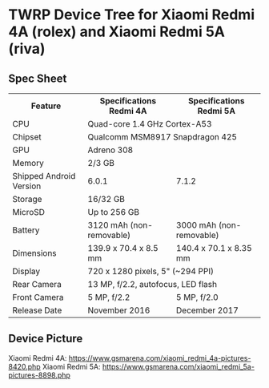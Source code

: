 # TWRP Device Tree for Xiaomi Redmi 4A (rolex) and Xiaomi Redmi 5A (riva)

## Spec Sheet
<table>
  <tr>
    <th>Feature</th>
    <th>Specifications Redmi 4A</th>
    <th>Specifications Redmi 5A</th>
  </tr>
  <tr>
    <td>CPU</td>
    <td colspan="2">Quad-core 1.4 GHz Cortex-A53</td>
  </tr>
  <tr>
    <td>Chipset</td>
    <td colspan="2">Qualcomm MSM8917 Snapdragon 425</td>
  </tr>
  <tr>
    <td>GPU</td>
    <td colspan="2">Adreno 308</td>
  </tr>
  <tr>
    <td>Memory</td>
    <td colspan="2">2/3 GB</td>
  </tr>
  <tr>
    <td>Shipped Android Version</td>
    <td>6.0.1</td>
    <td>7.1.2</td>
  </tr>
  <tr>
    <td>Storage</td>
    <td colspan="2">16/32 GB</td>
  </tr>
  <tr>
    <td>MicroSD</td>
    <td colspan="2">Up to 256 GB</td>
  </tr>
  <tr>
    <td>Battery</td>
    <td>3120 mAh (non-removable)</td>
    <td>3000 mAh (non-removable)</td>
  </tr>
  <tr>
    <td>Dimensions</td>
    <td>139.9 x 70.4 x 8.5 mm</td>
    <td>140.4 x 70.1 x 8.35 mm</td>
  </tr>
  <tr>
    <td>Display</td>
    <td colspan="2">720 x 1280 pixels, 5" (~294 PPI)</td>
  </tr>
  <tr>
    <td>Rear Camera</td>
    <td colspan="2">13 MP, f/2.2, autofocus, LED flash</td>
  </tr>
  <tr>
    <td>Front Camera</td>
    <td>5 MP, f/2.2</td>
    <td>5 MP, f/2.0</td>
  </tr>
  <tr>
    <td>Release Date</td>
    <td>November 2016</td>
    <td>December 2017 </td>
  </tr>
</table>

## Device Picture
Xiaomi Redmi 4A: https://www.gsmarena.com/xiaomi_redmi_4a-pictures-8420.php
Xiaomi Redmi 5A: https://www.gsmarena.com/xiaomi_redmi_5a-pictures-8898.php


